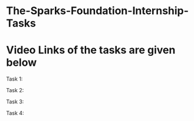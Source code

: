 # The-Sparks-Foundation-Internship-Tasks
# Video Links of the tasks are given below

Task 1:

Task 2: 

Task 3:

Task 4: 

